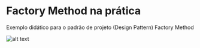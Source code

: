 # Factory Method na prática
Exemplo didático para o padrão de projeto (Design Pattern) Factory Method

![alt text](https://github.com/proffernandotfernandes/factorymethod/blob/main/factorymethod.png?raw=true)
